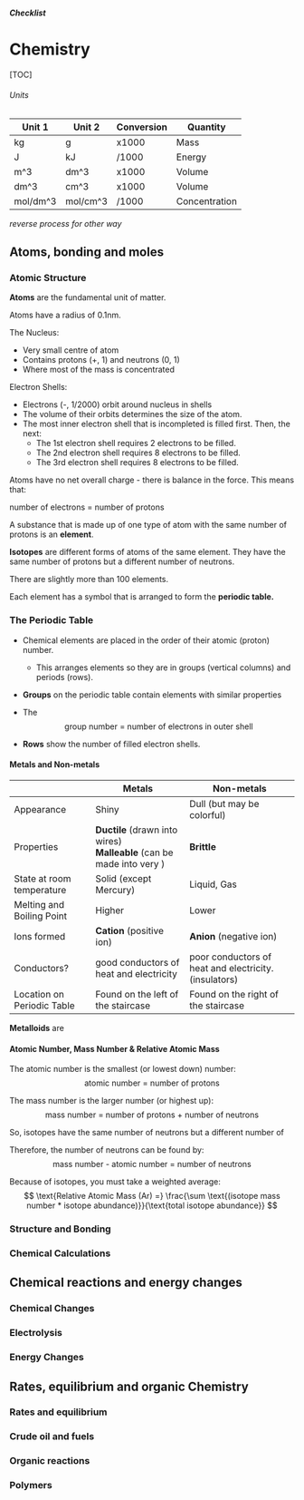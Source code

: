 ##### Checklist
# Chemistry
[TOC]



###### Units
| Unit 1   | Unit 2   | Conversion | Quantity      |
| -------- | -------- | ---------- | ------------- |
| kg       | g        | x1000      | Mass          |
| J        | kJ       | /1000      | Energy        |
| m^3      | dm^3     | x1000      | Volume        |
| dm^3     | cm^3     | x1000      | Volume        |
| mol/dm^3 | mol/cm^3 | /1000      | Concentration |

_reverse process for other way_
## Atoms, bonding and moles
### Atomic Structure

**Atoms** are the fundamental unit of matter.

Atoms have a radius of 0.1nm.

The Nucleus:
- Very small centre of atom
- Contains protons (+, 1) and neutrons (0, 1)
- Where most of the mass is concentrated

Electron Shells:
- Electrons (-, 1/2000) orbit around nucleus in shells
- The volume of their orbits determines the size of the atom.
- The most inner electron shell that is incompleted is filled first. Then, the next:
  - The 1st electron shell requires 2 electrons to be filled.
  - The 2nd electron shell requires 8 electrons to be filled.
  - The 3rd electron shell requires 8 electrons to be filled.

Atoms have no net overall charge - there is balance in the force. This means that:

number of electrons = number of protons

A substance that is made up of one type of atom with the same number of protons is an **element**.

**Isotopes** are different forms of atoms of the same element. They have the same number of protons but a different number of neutrons.

There are slightly more than 100 elements.

Each element has a symbol that is arranged to form the **periodic table.**

### The Periodic Table

- Chemical elements are placed in the order of their atomic (proton) number.

  - This arranges elements so they are in groups (vertical columns) and periods (rows).

- **Groups** on the periodic table contain elements with similar properties

- The $$\text{group number = number of electrons in outer shell}$$

- **Rows** show the number of filled electron shells. 

#### Metals and Non-metals

|                            | Metals                                   | Non-metals                               |
| -------------------------- | ---------------------------------------- | ---------------------------------------- |
| Appearance                 | Shiny                                    | Dull (but may be colorful)               |
| Properties                 | **Ductile** (drawn into wires) <br />**Malleable** (can be made into very ) | **Brittle**                              |
| State at room temperature  | Solid (except Mercury)                   | Liquid, Gas                              |
| Melting and Boiling Point  | Higher                                   | Lower                                    |
| Ions formed                | **Cation** (positive ion)                | **Anion** (negative ion)                 |
| Conductors?                | good conductors of heat and electricity  | poor conductors of heat and electricity. (insulators) |
| Location on Periodic Table | Found on the left of the staircase       | Found on the right of the staircase      |

  ​**Metalloids** are 

#### Atomic Number, Mass Number & Relative Atomic Mass
The atomic number is the smallest (or lowest down) number:
$$\text{atomic number = number of protons}$$

The mass number is the larger number (or highest up):
$$ \text{mass number = number of protons + number of neutrons} $$

So, isotopes have the same number of neutrons but a different number of 

Therefore, the number of neutrons can be found by:
$$ \text{mass number - atomic number = number of neutrons} $$

Because of isotopes, you must take a weighted average:
$$ \text{Relative Atomic Mass (Ar) =} \frac{\sum \text{(isotope mass number * isotope abundance)}}{\text{total isotope abundance}} $$


### Structure and Bonding
### Chemical Calculations
## Chemical reactions and energy changes
### Chemical Changes
### Electrolysis
### Energy Changes
## Rates, equilibrium and organic Chemistry
### Rates and equilibrium
### Crude oil and fuels
### Organic reactions
### Polymers
